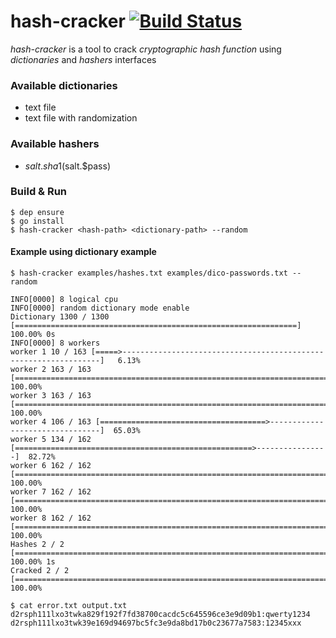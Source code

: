 # hash-cracker [![Build Status](https://travis-ci.org/jclebreton/hash-cracker.svg?branch=master)](https://travis-ci.org/jclebreton/hash-cracker)

*hash-cracker*  is a tool to crack *cryptographic hash function* using *dictionaries*
and *hashers* interfaces


### Available dictionaries

- text file
- text file with randomization

### Available hashers

- $salt.sha1($salt.$pass)

### Build & Run

```
$ dep ensure
$ go install
$ hash-cracker <hash-path> <dictionary-path> --random
```

#### Example using dictionary example

```
$ hash-cracker examples/hashes.txt examples/dico-passwords.txt --random

INFO[0000] 8 logical cpu                                
INFO[0000] random dictionary mode enable                
Dictionary 1300 / 1300 [===============================================================] 100.00% 0s
INFO[0000] 8 workers                                    
worker 1 10 / 163 [=====>-----------------------------------------------------------------]   6.13%
worker 2 163 / 163 [======================================================================] 100.00%
worker 3 163 / 163 [======================================================================] 100.00%
worker 4 106 / 163 [=====================================>--------------------------------]  65.03%
worker 5 134 / 162 [=====================================================>----------------]  82.72%
worker 6 162 / 162 [======================================================================] 100.00%
worker 7 162 / 162 [======================================================================] 100.00%
worker 8 162 / 162 [======================================================================] 100.00%
Hashes 2 / 2 [=========================================================================] 100.00% 1s
Cracked 2 / 2 [===========================================================================] 100.00%   

$ cat error.txt output.txt
d2rsph111lxo3twka829f192f7fd38700cacdc5c645596ce3e9d09b1:qwerty1234
d2rsph111lxo3twk39e169d94697bc5fc3e9da8bd17b0c23677a7583:12345xxx
```
